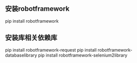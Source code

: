 ## 安装robotframework
pip install robotframework


## 安装库相关依赖库
pip install robotframework-request
pip install robotframework-databaselibrary
pip install robotframework-selenium2library